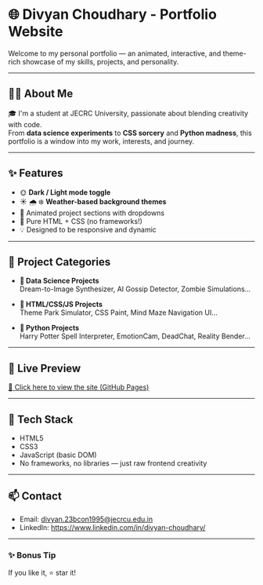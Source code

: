 # 🌐 Divyan Choudhary - Portfolio Website

Welcome to my personal portfolio — an animated, interactive, and theme-rich showcase of my skills, projects, and personality.

---

## 🧑‍💻 About Me

🎓 I'm a student at JECRC University, passionate about blending creativity with code.  
From **data science experiments** to **CSS sorcery** and **Python madness**, this portfolio is a window into my work, interests, and journey.

---

## ✨ Features

- 🌞 **Dark / Light mode toggle**
- ☀️ 🌧️ ❄️ **Weather-based background themes**
- 🎯 Animated project sections with dropdowns
- 🎨 Pure HTML + CSS (no frameworks!)
- 💡 Designed to be responsive and dynamic

---

## 🧪 Project Categories

- **🧠 Data Science Projects**  
  Dream-to-Image Synthesizer, AI Gossip Detector, Zombie Simulations...

- **🎨 HTML/CSS/JS Projects**  
  Theme Park Simulator, CSS Paint, Mind Maze Navigation UI...

- **🐍 Python Projects**  
  Harry Potter Spell Interpreter, EmotionCam, DeadChat, Reality Bender...

---

## 🚀 Live Preview

[🔗 Click here to view the site (GitHub Pages)](https://Divyan-Choudhary.github.io/divyan-portfolio) 

---

## 📁 Tech Stack

- HTML5  
- CSS3  
- JavaScript (basic DOM)  
- No frameworks, no libraries — just raw frontend creativity

---

## 📫 Contact

- Email: divyan.23bcon1995@jecrcu.edu.in  
- LinkedIn: https://www.linkedin.com/in/divyan-choudhary/

---

### ✨ Bonus Tip
If you like it, ⭐ star it!

